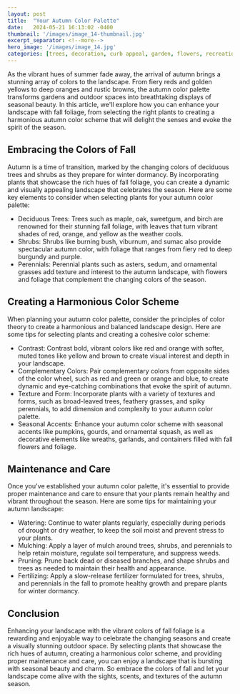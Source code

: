 ```yaml
---
layout: post
title:  "Your Autumn Color Palette"
date:   2024-05-21 16:13:02 -0400
thumbnail: '/images/image_14-thumbnail.jpg'
excerpt_separator: <!--more-->
hero_image: '/images/image_14.jpg'
categories: [trees, decoration, curb appeal, garden, flowers, recreation]
---
```

As the vibrant hues of summer fade away, the arrival of autumn brings a stunning array of colors to the landscape. <!--more-->From fiery reds and golden yellows to deep oranges and rustic browns, the autumn color palette transforms gardens and outdoor spaces into breathtaking displays of seasonal beauty. In this article, we'll explore how you can enhance your landscape with fall foliage, from selecting the right plants to creating a harmonious autumn color scheme that will delight the senses and evoke the spirit of the season.

## Embracing the Colors of Fall
Autumn is a time of transition, marked by the changing colors of deciduous trees and shrubs as they prepare for winter dormancy. By incorporating plants that showcase the rich hues of fall foliage, you can create a dynamic and visually appealing landscape that celebrates the season. Here are some key elements to consider when selecting plants for your autumn color palette:
* Deciduous Trees: Trees such as maple, oak, sweetgum, and birch are renowned for their stunning fall foliage, with leaves that turn vibrant shades of red, orange, and yellow as the weather cools.
* Shrubs: Shrubs like burning bush, viburnum, and sumac also provide spectacular autumn color, with foliage that ranges from fiery red to deep burgundy and purple.
* Perennials: Perennial plants such as asters, sedum, and ornamental grasses add texture and interest to the autumn landscape, with flowers and foliage that complement the changing colors of the season.

## Creating a Harmonious Color Scheme
When planning your autumn color palette, consider the principles of color theory to create a harmonious and balanced landscape design. Here are some tips for selecting plants and creating a cohesive color scheme:
* Contrast: Contrast bold, vibrant colors like red and orange with softer, muted tones like yellow and brown to create visual interest and depth in your landscape.
* Complementary Colors: Pair complementary colors from opposite sides of the color wheel, such as red and green or orange and blue, to create dynamic and eye-catching combinations that evoke the spirit of autumn.
* Texture and Form: Incorporate plants with a variety of textures and forms, such as broad-leaved trees, feathery grasses, and spiky perennials, to add dimension and complexity to your autumn color palette.
* Seasonal Accents: Enhance your autumn color scheme with seasonal accents like pumpkins, gourds, and ornamental squash, as well as decorative elements like wreaths, garlands, and containers filled with fall flowers and foliage.

## Maintenance and Care
Once you've established your autumn color palette, it's essential to provide proper maintenance and care to ensure that your plants remain healthy and vibrant throughout the season. Here are some tips for maintaining your autumn landscape:
* Watering: Continue to water plants regularly, especially during periods of drought or dry weather, to keep the soil moist and prevent stress to your plants.
* Mulching: Apply a layer of mulch around trees, shrubs, and perennials to help retain moisture, regulate soil temperature, and suppress weeds.
* Pruning: Prune back dead or diseased branches, and shape shrubs and trees as needed to maintain their health and appearance.
* Fertilizing: Apply a slow-release fertilizer formulated for trees, shrubs, and perennials in the fall to promote healthy growth and prepare plants for winter dormancy.

## Conclusion
Enhancing your landscape with the vibrant colors of fall foliage is a rewarding and enjoyable way to celebrate the changing seasons and create a visually stunning outdoor space. By selecting plants that showcase the rich hues of autumn, creating a harmonious color scheme, and providing proper maintenance and care, you can enjoy a landscape that is bursting with seasonal beauty and charm. So embrace the colors of fall and let your landscape come alive with the sights, scents, and textures of the autumn season.
